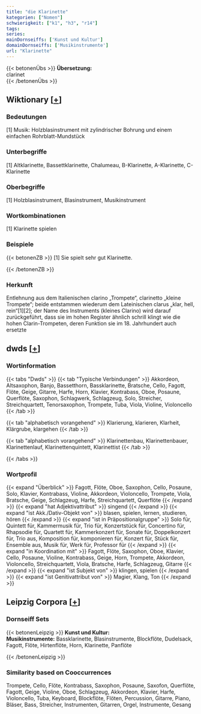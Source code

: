 ```yaml
---
title: "die Klarinette"
kategorien: ["Nomen"]
schwierigkeit: ["k1", "h3", "r14"]
tags:
series:
mainDornseiffs: ['Kunst und Kultur']
domainDornseiffs: ['Musikinstrumente']
url: "Klarinette"
---
```


{{< betonenÜbs >}}
**Übersetzung:**  
clarinet  
{{< /betonenÜbs >}}

## Wiktionary [[+](https://de.wiktionary.org/wiki/Klarinette)]

### Bedeutungen
[1] Musik: Holzblasinstrument mit zylindrischer Bohrung und einem einfachen Rohrblatt-Mundstück  

### Unterbegriffe
[1] Altklarinette, Bassettklarinette, Chalumeau, B-Klarinette, A-Klarinette, C-Klarinette  

### Oberbegriffe
[1] Holzblasinstrument, Blasinstrument, Musikinstrument  

### Wortkombinationen
[1] Klarinette spielen  

### Beispiele
{{< betonenZB >}}
[1] Sie spielt sehr gut Klarinette.  

{{< /betonenZB >}}
### Herkunft
Entlehnung aus dem Italienischen clarino „Trompete“, clarinetto „kleine Trompete“; beide entstammen wiederum dem Lateinischen clarus „klar, hell, rein“[1][2]; der Name des Instruments (kleines Clarino) wird darauf zurückgeführt, dass sie im hohen Register ähnlich schrill klingt wie die hohen Clarin-Trompeten, deren Funktion sie im 18. Jahrhundert auch ersetzte  



## dwds [[+](https://www.dwds.de/wb/Klarinette)]

### Wortinformation
{{< tabs "Dwds" >}}
{{< tab "Typische Verbindungen" >}}
Akkordeon, Altsaxophon, Banjo, Bassetthorn, Bassklarinette, Bratsche, Cello, Fagott, Flöte, Geige, Gitarre, Harfe, Horn, Klavier, Kontrabass, Oboe, Posaune, Querflöte, Saxophon, Schlagwerk, Schlagzeug, Solo, Streicher, Streichquartett, Tenorsaxophon, Trompete, Tuba, Viola, Violine, Violoncello
{{< /tab >}}

{{< tab "alphabetisch vorangehend" >}}
Klarierung, klarieren, Klarheit, Klärgrube, klargehen
{{< /tab >}}

{{< tab "alphabetisch vorangehend" >}}
Klarinettenbau, Klarinettenbauer, Klarinettenlauf, Klarinettenquintett, Klarinettist
{{< /tab >}}

{{< /tabs >}}

### Wortprofil
{{< expand "Überblick" >}} Fagott, Flöte, Oboe, Saxophon, Cello, Posaune, Solo, Klavier, Kontrabass, Violine, Akkordeon, Violoncello, Trompete, Viola, Bratsche, Geige, Schlagzeug, Harfe, Streichquartett, Querflöte {{< /expand >}}
{{< expand "hat Adjektivattribut" >}} singend {{< /expand >}}
{{< expand "ist Akk./Dativ-Objekt von" >}} blasen, spielen, lernen, studieren, hören {{< /expand >}}
{{< expand "ist in Präpositionalgruppe" >}} Solo für, Quintett für, Kammermusik für, Trio für, Konzertstück für, Concertino für, Rhapsodie für, Quartett für, Kammerkonzert für, Sonate für, Doppelkonzert für, Trio aus, Komposition für, komponieren für, Konzert für, Stück für, Ensemble aus, Musik für, Werk für, Professor für {{< /expand >}}
{{< expand "in Koordination mit" >}} Fagott, Flöte, Saxophon, Oboe, Klavier, Cello, Posaune, Violine, Kontrabass, Geige, Horn, Trompete, Akkordeon, Violoncello, Streichquartett, Viola, Bratsche, Harfe, Schlagzeug, Gitarre {{< /expand >}}
{{< expand "ist Subjekt von" >}} klingen, spielen {{< /expand >}}
{{< expand "ist Genitivattribut von" >}} Magier, Klang, Ton {{< /expand >}}

## Leipzig Corpora [[+](https://corpora.uni-leipzig.de/en/res?word=Klarinette&corpusId=deu_newscrawl-public_2018)]

### Dornseiff Sets
{{< betonenLeipzig >}}
**Kunst und Kultur:**  
**Musikinstrumente:** Bassklarinette, Blasinstrumente, Blockflöte, Dudelsack, Fagott, Flöte, Hirtenflöte, Horn, Klarinette, Panflöte  

{{< /betonenLeipzig >}}

### Similarity based on Cooccurrences
Trompete, Cello, Flöte, Kontrabass, Saxophon, Posaune, Saxofon, Querflöte, Fagott, Geige, Violine, Oboe, Schlagzeug, Akkordeon, Klavier, Harfe, Violoncello, Tuba, Keyboard, Blockflöte, Flöten, Percussion, Gitarre, Piano, Bläser, Bass, Streicher, Instrumenten, Gitarren, Orgel, Instrumente, Gesang

